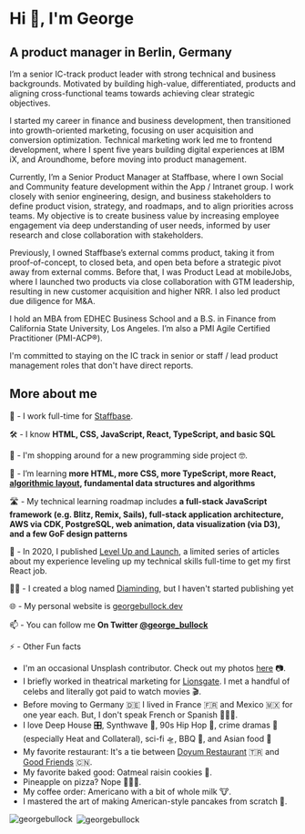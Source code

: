 <h1 align="left">Hi 👋, I'm George</h1>

<h2 align="left">A product manager in Berlin, Germany</h2>

I’m a senior IC-track product leader with strong technical and business backgrounds. Motivated by building high-value, differentiated, products and aligning cross-functional teams towards achieving clear strategic objectives.

I started my career in finance and business development, then transitioned into growth-oriented marketing, focusing on user acquisition and conversion optimization. Technical marketing work led me to frontend development, where I spent five years building digital experiences at IBM iX, and Aroundhome, before moving into product management.

Currently, I’m a Senior Product Manager at Staffbase, where I own Social and Community feature development within the App / Intranet group. I work closely with senior engineering, design, and business stakeholders to define product vision, strategy, and roadmaps, and to align priorities across teams. My objective is to create business value by increasing employee engagement via deep understanding of user needs, informed by user research and close collaboration with stakeholders.

Previously, I owned Staffbase’s external comms product, taking it from proof-of-concept, to closed beta, and open beta before a strategic pivot away from external comms. Before that, I was Product Lead at mobileJobs, where I launched two products via close collaboration with GTM leadership, resulting in new customer acquisition and higher NRR. I also led product due diligence for M&A.

I hold an MBA from EDHEC Business School and a B.S. in Finance from California State University, Los Angeles. I’m also a PMI Agile Certified Practitioner (PMI-ACP®).

I'm committed to staying on the IC track in senior or staff / lead product management roles that don't have direct reports.

<h2 align="left">More about me</h2>

🤝  - I work full-time for [Staffbase](https://staffbase.com/en/).

🛠️ - I know **HTML, CSS, JavaScript, React, TypeScript, and basic SQL**

🔭 - I'm shopping around for a new programming side project 🤓.

🌱 - I’m learning **more HTML, more CSS, more TypeScript, more React, [algorithmic layout](https://www.youtube.com/watch?v=qOUtkN6M52M&list=PL2sukhHU1gzbJgEodn1haQ2HtfA_rdoge&index=3), fundamental data structures and algorithms**

🛣️ - My technical learning roadmap includes **a full-stack JavaScript framework (e.g. Blitz, Remix, Sails), full-stack application architecture, AWS via CDK, PostgreSQL, web animation, data visualization (via D3), and a few GoF design patterns**

📝 - In 2020, I published [Level Up and Launch](https://medium.com/level-up-and-launch), a limited series of articles about my experience leveling up my technical skills full-time to get my first React job.

✍🏾 - I created a blog named [Diaminding](https://www.diaminding.com/about/), but I haven't started publishing yet

🌐 - My personal website is [georgebullock.dev](https://www.georgebullock.dev/)

📫 - You can follow me **On Twitter [@george_bullock](https://twitter.com/george_bullock)**

⚡ - Other Fun facts 
 - I'm an occasional Unsplash contributor. Check out my photos [here](https://unsplash.com/@george_bullock) 📷.
 - I briefly worked in theatrical marketing for [Lionsgate](https://www.lionsgate.com/). I met a handful of celebs and literally got paid to watch movies 🎬.
 - Before moving to Germany 🇩🇪  I lived in France 🇫🇷  and Mexico 🇲🇽  for one year each. But, I don't speak French or Spanish 🤷🏾‍♂️.
 - I love Deep House 🎛️, Synthwave 🦄, 90s Hip Hop 🎤, crime dramas 🔫 (especially Heat and Collateral), sci-fi 🛸, BBQ 🍖, and Asian food 🥡 
 - My favorite restaurant: It's a tie between [Doyum Restaurant](http://www.doyum-restaurant.de/) 🇹🇷 and [Good Friends](https://www.goodfriends-berlin.de/) 🇨🇳.
 - My favorite baked good: Oatmeal raisin cookies 🍪.
 - Pineapple on pizza? Nope 🙅🏾‍♂️.
 - My coffee order: Americano with a bit of whole milk 🐮.
 - I mastered the art of making American-style pancakes from scratch 🥞.

<p><img align="left" src="https://github-readme-stats.vercel.app/api/top-langs/?username=georgebullock&layout=compact" alt="georgebullock" /></p>

<p>&nbsp;<img align="center" src="https://github-readme-stats.vercel.app/api?username=georgebullock&show_icons=true" alt="georgebullock" /></p>
